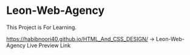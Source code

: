 # Leon-Web-Agency
This Project is For Learning.

https://habibnoori40.github.io/HTML_And_CSS_DESIGN/ -> Leon-Web-Agency Live Preview Link
